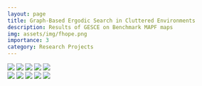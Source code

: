```yaml
---
layout: page
title: Graph-Based Ergodic Search in Cluttered Environments
description: Results of GESCE on Benchmark MAPF maps
img: assets/img/fhope.png
importance: 3
category: Research Projects
---
```

<!-- <head>
<meta charset="UTF-8">
<meta name="viewport" content="width=device-width, initial-scale=1.0">
<style>
  /* Style for the grid container */
  .grid-container {
    display: grid;
    grid-template-columns: repeat(auto-fill, minmax(200px, 1fr)); /* Adjust the minimum and maximum width of each grid item */
    gap: 10px; /* Adjust the gap between grid items */
  }

  /* Style for grid items */
  .grid-item {
    width: 100%;
    height: auto;
  }
</style>
</head>
<body>

<div class="grid-container">
  <img class="grid-item" src="assets/img/1pberlin1.png" alt="Image 1">
  <img class="grid-item" src="assets/img/1pboston1.png" alt="Image 2">
  <img class="grid-item" src="assets/img/1pmaze11.png" alt="Image 3">
  <img class="grid-item" src="assets/img/1pmaze32.png" alt="Image 3">
  <img class="grid-item" src="assets/img/1pparis1.png" alt="Image 3">

</div>
</body>
 -->

<div class="row">
  <div class="column">
    <img src="assets/img/1pberlin1.png">
    <img src="assets/img/1pberlin2.png">
    <img src="assets/img/1pberlin5.png">
    <img src="assets/img/1pberlin4.png">
    <img src="assets/img/1pberlin6.png">
  </div>
  <div class="column">
    <img src="assets/img/1pboston1.png">
    <img src="assets/img/1pboston3.png">
    <img src="assets/img/1pboston4.png">
    <img src="assets/img/1pboston5.png">
    <img src="assets/img/1pboston6.png">
  </div>
</div>